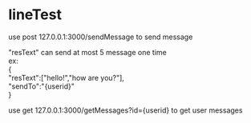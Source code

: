 # lineTest



use post 127.0.0.1:3000/sendMessage to send message  
  
"resText" can send at most 5 message one time  
ex:  
{  
    "resText":["hello!","how are you?"],  
    "sendTo":"{userid}"  
}  
  
use get 127.0.0.1:3000/getMessages?id={userid} to get user messages  




